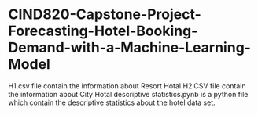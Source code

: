 # CIND820-Capstone-Project-Forecasting-Hotel-Booking-Demand-with-a-Machine-Learning-Model
H1.csv file contain the information about Resort Hotal
H2.CSV file contain the information about City Hotal
descriptive statistics.pynb  is a python file which contain the descriptive statistics about  the hotel data set.
